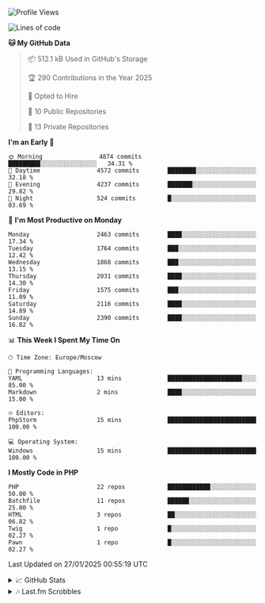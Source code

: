 <!--START_SECTION:waka-->
![Profile Views](http://img.shields.io/badge/Profile%20Views-60-blue)

![Lines of code](https://img.shields.io/badge/From%20Hello%20World%20I%27ve%20Written-2.9%20million%20lines%20of%20code-blue)

**🐱 My GitHub Data** 

> 📦 512.1 kB Used in GitHub's Storage 
 > 
> 🏆 290 Contributions in the Year 2025
 > 
> 💼 Opted to Hire
 > 
> 📜 10 Public Repositories 
 > 
> 🔑 13 Private Repositories 
 > 
**I'm an Early 🐤** 

```text
🌞 Morning                4874 commits        █████████░░░░░░░░░░░░░░░░   34.31 % 
🌆 Daytime                4572 commits        ████████░░░░░░░░░░░░░░░░░   32.18 % 
🌃 Evening                4237 commits        ███████░░░░░░░░░░░░░░░░░░   29.82 % 
🌙 Night                  524 commits         █░░░░░░░░░░░░░░░░░░░░░░░░   03.69 % 
```
📅 **I'm Most Productive on Monday** 

```text
Monday                   2463 commits        ████░░░░░░░░░░░░░░░░░░░░░   17.34 % 
Tuesday                  1764 commits        ███░░░░░░░░░░░░░░░░░░░░░░   12.42 % 
Wednesday                1868 commits        ███░░░░░░░░░░░░░░░░░░░░░░   13.15 % 
Thursday                 2031 commits        ████░░░░░░░░░░░░░░░░░░░░░   14.30 % 
Friday                   1575 commits        ███░░░░░░░░░░░░░░░░░░░░░░   11.09 % 
Saturday                 2116 commits        ████░░░░░░░░░░░░░░░░░░░░░   14.89 % 
Sunday                   2390 commits        ████░░░░░░░░░░░░░░░░░░░░░   16.82 % 
```


📊 **This Week I Spent My Time On** 

```text
🕑︎ Time Zone: Europe/Moscow

💬 Programming Languages: 
YAML                     13 mins             █████████████████████░░░░   85.00 % 
Markdown                 2 mins              ████░░░░░░░░░░░░░░░░░░░░░   15.00 % 

🔥 Editors: 
PhpStorm                 15 mins             █████████████████████████   100.00 % 

💻 Operating System: 
Windows                  15 mins             █████████████████████████   100.00 % 
```

**I Mostly Code in PHP** 

```text
PHP                      22 repos            ████████████░░░░░░░░░░░░░   50.00 % 
Batchfile                11 repos            ██████░░░░░░░░░░░░░░░░░░░   25.00 % 
HTML                     3 repos             ██░░░░░░░░░░░░░░░░░░░░░░░   06.82 % 
Twig                     1 repo              █░░░░░░░░░░░░░░░░░░░░░░░░   02.27 % 
Pawn                     1 repo              █░░░░░░░░░░░░░░░░░░░░░░░░   02.27 % 
```




 Last Updated on 27/01/2025 00:55:19 UTC
<!--END_SECTION:waka-->

<details>
  <summary>📈 GitHub Stats</summary><br/>

[![belomaxorka's GitHub stats](https://github-readme-stats.vercel.app/api?username=belomaxorka&theme=buefy)](https://github.com/belomaxorka)
</details>

<details>
  <summary>🎶 Last.fm Scrobbles</summary><br/>

![My scrobbles](https://lastfm-recently-played.vercel.app/api?user=belomaxorka&show_user=header&count=3&footer_style=normal_stats)
</details>
